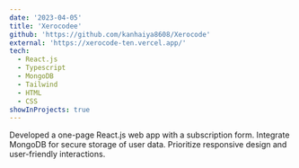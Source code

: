 ```yaml
---
date: '2023-04-05'
title: 'Xerocodee'
github: 'https://github.com/kanhaiya8608/Xerocode'
external: 'https://xerocode-ten.vercel.app/'
tech:
  - React.js
  - Typescript
  - MongoDB
  - Tailwind
  - HTML
  - CSS
showInProjects: true
---
```


Developed a one-page React.js web app with a subscription form. Integrate MongoDB for secure storage of user data. Prioritize responsive design and user-friendly interactions.
